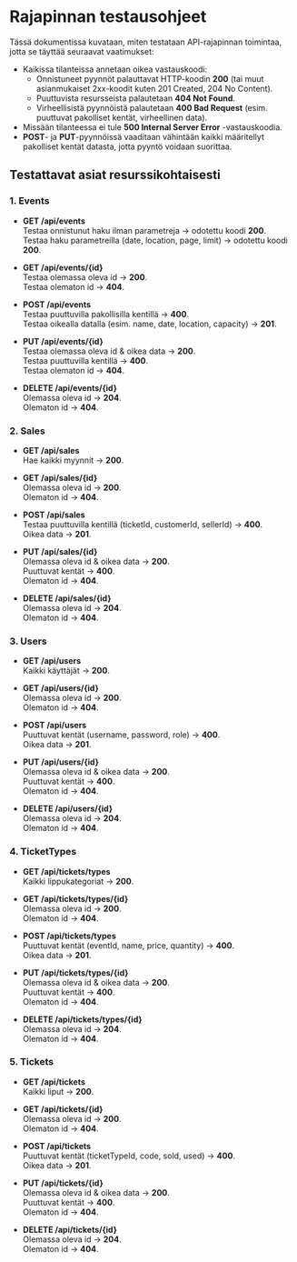 # Rajapinnan testausohjeet

Tässä dokumentissa kuvataan, miten testataan API-rajapinnan toimintaa, jotta se täyttää seuraavat vaatimukset:

- Kaikissa tilanteissa annetaan oikea vastauskoodi:
  - Onnistuneet pyynnöt palauttavat HTTP-koodin **200** (tai muut asianmukaiset 2xx-koodit kuten 201 Created, 204 No Content).
  - Puuttuvista resursseista palautetaan **404 Not Found**.
  - Virheellisistä pyynnöistä palautetaan **400 Bad Request** (esim. puuttuvat pakolliset kentät, virheellinen data).
- Missään tilanteessa ei tule **500 Internal Server Error** -vastauskoodia.
- **POST**- ja **PUT**-pyynnöissä vaaditaan vähintään kaikki määritellyt pakolliset kentät datasta, jotta pyyntö voidaan suorittaa.

## Testattavat asiat resurssikohtaisesti

### 1. Events

- **GET /api/events**  
  Testaa onnistunut haku ilman parametreja → odotettu koodi **200**.  
  Testaa haku parametreilla (date, location, page, limit) → odotettu koodi **200**.

- **GET /api/events/{id}**  
  Testaa olemassa oleva id → **200**.  
  Testaa olematon id → **404**.

- **POST /api/events**  
  Testaa puuttuvilla pakollisilla kentillä → **400**.  
  Testaa oikealla datalla (esim. name, date, location, capacity) → **201**.

- **PUT /api/events/{id}**  
  Testaa olemassa oleva id & oikea data → **200**.  
  Testaa puuttuvilla kentillä → **400**.  
  Testaa olematon id → **404**.

- **DELETE /api/events/{id}**  
  Olemassa oleva id → **204**.  
  Olematon id → **404**.

### 2. Sales

- **GET /api/sales**  
  Hae kaikki myynnit → **200**.

- **GET /api/sales/{id}**  
  Olemassa oleva id → **200**.  
  Olematon id → **404**.

- **POST /api/sales**  
  Testaa puuttuvilla kentillä (ticketId, customerId, sellerId) → **400**.  
  Oikea data → **201**.

- **PUT /api/sales/{id}**  
  Olemassa oleva id & oikea data → **200**.  
  Puuttuvat kentät → **400**.  
  Olematon id → **404**.

- **DELETE /api/sales/{id}**  
  Olemassa oleva id → **204**.  
  Olematon id → **404**.

### 3. Users

- **GET /api/users**  
  Kaikki käyttäjät → **200**.

- **GET /api/users/{id}**  
  Olemassa oleva id → **200**.  
  Olematon id → **404**.

- **POST /api/users**  
  Puuttuvat kentät (username, password, role) → **400**.  
  Oikea data → **201**.

- **PUT /api/users/{id}**  
  Olemassa oleva id & oikea data → **200**.  
  Puuttuvat kentät → **400**.  
  Olematon id → **404**.

- **DELETE /api/users/{id}**  
  Olemassa oleva id → **204**.  
  Olematon id → **404**.

### 4. TicketTypes

- **GET /api/tickets/types**  
  Kaikki lippukategoriat → **200**.

- **GET /api/tickets/types/{id}**  
  Olemassa oleva id → **200**.  
  Olematon id → **404**.

- **POST /api/tickets/types**  
  Puuttuvat kentät (eventId, name, price, quantity) → **400**.  
  Oikea data → **201**.

- **PUT /api/tickets/types/{id}**  
  Olemassa oleva id & oikea data → **200**.  
  Puuttuvat kentät → **400**.  
  Olematon id → **404**.

- **DELETE /api/tickets/types/{id}**  
  Olemassa oleva id → **204**.  
  Olematon id → **404**.

### 5. Tickets

- **GET /api/tickets**  
  Kaikki liput → **200**.

- **GET /api/tickets/{id}**  
  Olemassa oleva id → **200**.  
  Olematon id → **404**.

- **POST /api/tickets**  
  Puuttuvat kentät (ticketTypeId, code, sold, used) → **400**.  
  Oikea data → **201**.

- **PUT /api/tickets/{id}**  
  Olemassa oleva id & oikea data → **200**.  
  Puuttuvat kentät → **400**.  
  Olematon id → **404**.

- **DELETE /api/tickets/{id}**  
  Olemassa oleva id → **204**.  
  Olematon id → **404**.
